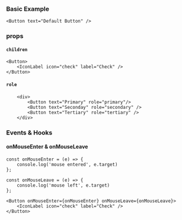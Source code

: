 ### Basic Example
```
<Button text="Default Button" />
```

### props

#### `children`
```
<Button>
    <IconLabel icon="check" label="Check" />
</Button>
```

#### `role`
```
    <div>
        <Button text="Primary" role="primary"/>
        <Button text="Seconday" role="secondary" />
        <Button text="Tertiary" role="tertiary" />
    </div>
```

### Events & Hooks

#### onMouseEnter & onMouseLeave
```
const onMouseEnter = (e) => {
    console.log('mouse entered', e.target)
};

const onMouseLeave = (e) => {
    console.log('mouse left', e.target)
};

<Button onMouseEnter={onMouseEnter} onMouseLeave={onMouseLeave}>
    <IconLabel icon="check" label="Check" />
</Button>
```